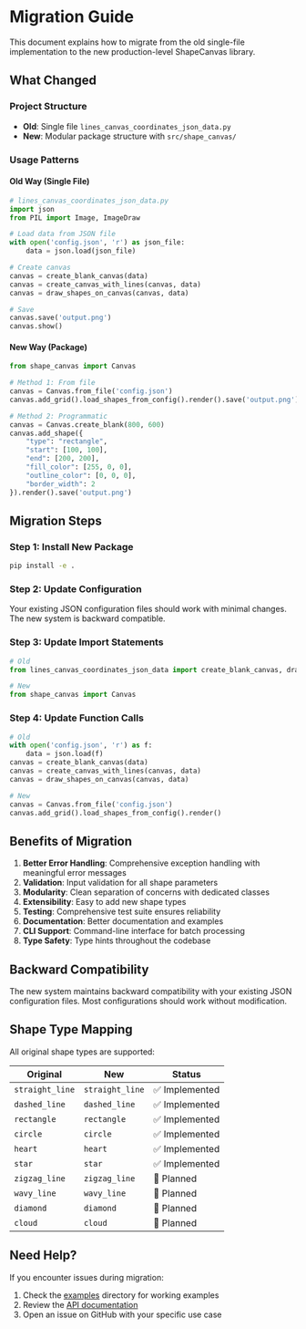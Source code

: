 # Migration Guide

This document explains how to migrate from the old single-file implementation to the new production-level ShapeCanvas library.

## What Changed

### Project Structure
- **Old**: Single file `lines_canvas_coordinates_json_data.py`
- **New**: Modular package structure with `src/shape_canvas/`

### Usage Patterns

#### Old Way (Single File)
```python
# lines_canvas_coordinates_json_data.py
import json
from PIL import Image, ImageDraw

# Load data from JSON file
with open('config.json', 'r') as json_file:
    data = json.load(json_file)

# Create canvas
canvas = create_blank_canvas(data)
canvas = create_canvas_with_lines(canvas, data)
canvas = draw_shapes_on_canvas(canvas, data)

# Save
canvas.save('output.png')
canvas.show()
```

#### New Way (Package)
```python
from shape_canvas import Canvas

# Method 1: From file
canvas = Canvas.from_file('config.json')
canvas.add_grid().load_shapes_from_config().render().save('output.png')

# Method 2: Programmatic
canvas = Canvas.create_blank(800, 600)
canvas.add_shape({
    "type": "rectangle",
    "start": [100, 100],
    "end": [200, 200],
    "fill_color": [255, 0, 0],
    "outline_color": [0, 0, 0],
    "border_width": 2
}).render().save('output.png')
```

## Migration Steps

### Step 1: Install New Package
```bash
pip install -e .
```

### Step 2: Update Configuration
Your existing JSON configuration files should work with minimal changes. The new system is backward compatible.

### Step 3: Update Import Statements
```python
# Old
from lines_canvas_coordinates_json_data import create_blank_canvas, draw_shapes_on_canvas

# New
from shape_canvas import Canvas
```

### Step 4: Update Function Calls
```python
# Old
with open('config.json', 'r') as f:
    data = json.load(f)
canvas = create_blank_canvas(data)
canvas = create_canvas_with_lines(canvas, data)
canvas = draw_shapes_on_canvas(canvas, data)

# New
canvas = Canvas.from_file('config.json')
canvas.add_grid().load_shapes_from_config().render()
```

## Benefits of Migration

1. **Better Error Handling**: Comprehensive exception handling with meaningful error messages
2. **Validation**: Input validation for all shape parameters
3. **Modularity**: Clean separation of concerns with dedicated classes
4. **Extensibility**: Easy to add new shape types
5. **Testing**: Comprehensive test suite ensures reliability
6. **Documentation**: Better documentation and examples
7. **CLI Support**: Command-line interface for batch processing
8. **Type Safety**: Type hints throughout the codebase

## Backward Compatibility

The new system maintains backward compatibility with your existing JSON configuration files. Most configurations should work without modification.

## Shape Type Mapping

All original shape types are supported:

| Original | New | Status |
|----------|-----|--------|
| `straight_line` | `straight_line` | ✅ Implemented |
| `dashed_line` | `dashed_line` | ✅ Implemented |
| `rectangle` | `rectangle` | ✅ Implemented |
| `circle` | `circle` | ✅ Implemented |
| `heart` | `heart` | ✅ Implemented |
| `star` | `star` | ✅ Implemented |
| `zigzag_line` | `zigzag_line` | 🚧 Planned |
| `wavy_line` | `wavy_line` | 🚧 Planned |
| `diamond` | `diamond` | 🚧 Planned |
| `cloud` | `cloud` | 🚧 Planned |

## Need Help?

If you encounter issues during migration:
1. Check the [examples](examples/) directory for working examples
2. Review the [API documentation](README.md#api-reference)
3. Open an issue on GitHub with your specific use case